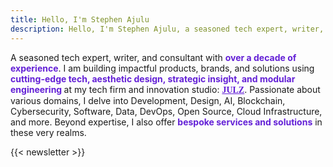 ```yaml
---
title: Hello, I'm Stephen Ajulu
description: Hello, I'm Stephen Ajulu, a seasoned tech expert, writer, and consultant with over a decade of hands-on experience. My forte is building impactful products and solutions at the intersection of technology, design, and engineering.
---
```


A seasoned tech expert, writer, and consultant with <span style="font-weight: bold; color:#6320d6;">over a decade of experience</span>. I am building impactful products, brands, and solutions using <span style="font-weight: bold; color:#6320d6;">cutting-edge tech, aesthetic design, strategic insight, and modular engineering </span>at my tech firm and innovation studio: <a style="font-family: Newsreader; font-weight: bold; color:#6320d6;" href="https://julzinsight.netlify.app">JULZ</a>. Passionate about various domains, I delve into Development, Design, AI, Blockchain, Cybersecurity, Software, Data, DevOps, Open Source, Cloud Infrastructure, and more. Beyond expertise, I also offer <span style="font-weight: bold; color:#6320d6;">bespoke services and solutions</span> in these very realms.

{{< newsletter >}}

